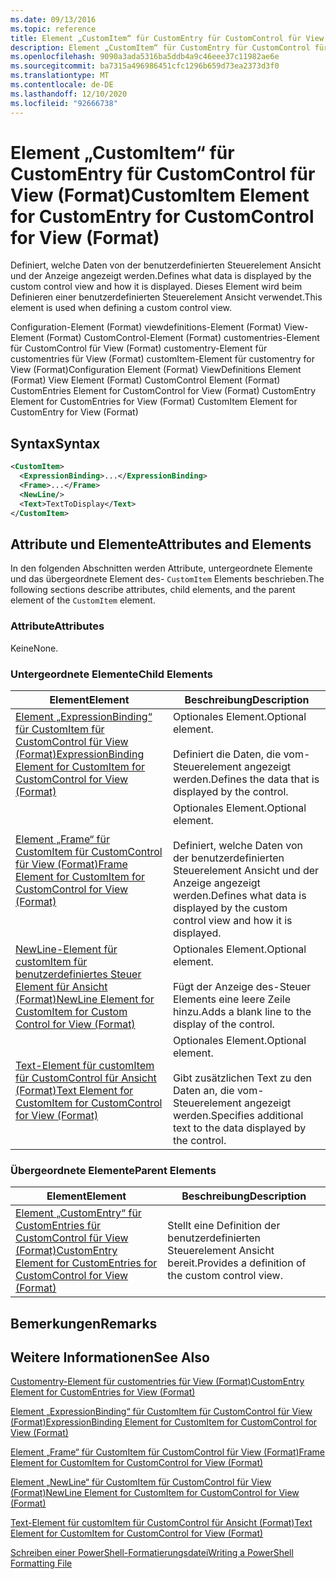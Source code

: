 ```yaml
---
ms.date: 09/13/2016
ms.topic: reference
title: Element „CustomItem“ für CustomEntry für CustomControl für View (Format)
description: Element „CustomItem“ für CustomEntry für CustomControl für View (Format)
ms.openlocfilehash: 9090a3ada5316ba5ddb4a9c46eee37c11982ae6e
ms.sourcegitcommit: ba7315a496986451cfc1296b659d73ea2373d3f0
ms.translationtype: MT
ms.contentlocale: de-DE
ms.lasthandoff: 12/10/2020
ms.locfileid: "92666738"
---
```

# <a name="customitem-element-for-customentry-for-customcontrol-for-view-format"></a><span data-ttu-id="5d940-103">Element „CustomItem“ für CustomEntry für CustomControl für View (Format)</span><span class="sxs-lookup"><span data-stu-id="5d940-103">CustomItem Element for CustomEntry for CustomControl for View (Format)</span></span>

<span data-ttu-id="5d940-104">Definiert, welche Daten von der benutzerdefinierten Steuerelement Ansicht und der Anzeige angezeigt werden.</span><span class="sxs-lookup"><span data-stu-id="5d940-104">Defines what data is displayed by the custom control view and how it is displayed.</span></span> <span data-ttu-id="5d940-105">Dieses Element wird beim Definieren einer benutzerdefinierten Steuerelement Ansicht verwendet.</span><span class="sxs-lookup"><span data-stu-id="5d940-105">This element is used when defining a custom control view.</span></span>

<span data-ttu-id="5d940-106">Configuration-Element (Format) viewdefinitions-Element (Format) View-Element (Format) CustomControl-Element (Format) customentries-Element für CustomControl für View (Format) customentry-Element für customentries für View (Format) customItem-Element für customentry for View (Format)</span><span class="sxs-lookup"><span data-stu-id="5d940-106">Configuration Element (Format) ViewDefinitions Element (Format) View Element (Format) CustomControl Element (Format) CustomEntries Element for CustomControl for View (Format) CustomEntry Element for CustomEntries for View (Format) CustomItem Element for CustomEntry for View (Format)</span></span>

## <a name="syntax"></a><span data-ttu-id="5d940-107">Syntax</span><span class="sxs-lookup"><span data-stu-id="5d940-107">Syntax</span></span>

```xml
<CustomItem>
  <ExpressionBinding>...</ExpressionBinding>
  <Frame>...</Frame>
  <NewLine/>
  <Text>TextToDisplay</Text>
</CustomItem>
```

## <a name="attributes-and-elements"></a><span data-ttu-id="5d940-108">Attribute und Elemente</span><span class="sxs-lookup"><span data-stu-id="5d940-108">Attributes and Elements</span></span>

<span data-ttu-id="5d940-109">In den folgenden Abschnitten werden Attribute, untergeordnete Elemente und das übergeordnete Element des- `CustomItem` Elements beschrieben.</span><span class="sxs-lookup"><span data-stu-id="5d940-109">The following sections describe attributes, child elements, and the parent element of the `CustomItem` element.</span></span>

### <a name="attributes"></a><span data-ttu-id="5d940-110">Attribute</span><span class="sxs-lookup"><span data-stu-id="5d940-110">Attributes</span></span>

<span data-ttu-id="5d940-111">Keine</span><span class="sxs-lookup"><span data-stu-id="5d940-111">None.</span></span>

### <a name="child-elements"></a><span data-ttu-id="5d940-112">Untergeordnete Elemente</span><span class="sxs-lookup"><span data-stu-id="5d940-112">Child Elements</span></span>

|<span data-ttu-id="5d940-113">Element</span><span class="sxs-lookup"><span data-stu-id="5d940-113">Element</span></span>|<span data-ttu-id="5d940-114">Beschreibung</span><span class="sxs-lookup"><span data-stu-id="5d940-114">Description</span></span>|
|-------------|-----------------|
|[<span data-ttu-id="5d940-115">Element „ExpressionBinding“ für CustomItem für CustomControl für View (Format)</span><span class="sxs-lookup"><span data-stu-id="5d940-115">ExpressionBinding Element for CustomItem for CustomControl for View (Format)</span></span>](./expressionbinding-element-for-customitem-for-customcontrol-for-view-format.md)|<span data-ttu-id="5d940-116">Optionales Element.</span><span class="sxs-lookup"><span data-stu-id="5d940-116">Optional element.</span></span><br /><br /> <span data-ttu-id="5d940-117">Definiert die Daten, die vom-Steuerelement angezeigt werden.</span><span class="sxs-lookup"><span data-stu-id="5d940-117">Defines the data that is displayed by the control.</span></span>|
|[<span data-ttu-id="5d940-118">Element „Frame“ für CustomItem für CustomControl für View (Format)</span><span class="sxs-lookup"><span data-stu-id="5d940-118">Frame Element for CustomItem for CustomControl for View (Format)</span></span>](./frame-element-for-customitem-for-customcontrol-for-view-format.md)|<span data-ttu-id="5d940-119">Optionales Element.</span><span class="sxs-lookup"><span data-stu-id="5d940-119">Optional element.</span></span><br /><br /> <span data-ttu-id="5d940-120">Definiert, welche Daten von der benutzerdefinierten Steuerelement Ansicht und der Anzeige angezeigt werden.</span><span class="sxs-lookup"><span data-stu-id="5d940-120">Defines what data is displayed by the custom control view and how it is displayed.</span></span>|
|[<span data-ttu-id="5d940-121">NewLine-Element für customItem für benutzerdefiniertes Steuer Element für Ansicht (Format)</span><span class="sxs-lookup"><span data-stu-id="5d940-121">NewLine Element for CustomItem for Custom Control for View (Format)</span></span>](./newline-element-for-customitem-for-customcontrol-for-view-format.md)|<span data-ttu-id="5d940-122">Optionales Element.</span><span class="sxs-lookup"><span data-stu-id="5d940-122">Optional element.</span></span><br /><br /> <span data-ttu-id="5d940-123">Fügt der Anzeige des-Steuer Elements eine leere Zeile hinzu.</span><span class="sxs-lookup"><span data-stu-id="5d940-123">Adds a blank line to the display of the control.</span></span>|
|[<span data-ttu-id="5d940-124">Text-Element für customItem für CustomControl für Ansicht (Format)</span><span class="sxs-lookup"><span data-stu-id="5d940-124">Text Element for CustomItem for CustomControl for View (Format)</span></span>](./text-element-for-customitem-for-customview-for-view-format.md)|<span data-ttu-id="5d940-125">Optionales Element.</span><span class="sxs-lookup"><span data-stu-id="5d940-125">Optional element.</span></span><br /><br /> <span data-ttu-id="5d940-126">Gibt zusätzlichen Text zu den Daten an, die vom-Steuerelement angezeigt werden.</span><span class="sxs-lookup"><span data-stu-id="5d940-126">Specifies additional text to the data displayed by the control.</span></span>|

### <a name="parent-elements"></a><span data-ttu-id="5d940-127">Übergeordnete Elemente</span><span class="sxs-lookup"><span data-stu-id="5d940-127">Parent Elements</span></span>

|<span data-ttu-id="5d940-128">Element</span><span class="sxs-lookup"><span data-stu-id="5d940-128">Element</span></span>|<span data-ttu-id="5d940-129">Beschreibung</span><span class="sxs-lookup"><span data-stu-id="5d940-129">Description</span></span>|
|-------------|-----------------|
|[<span data-ttu-id="5d940-130">Element „CustomEntry“ für CustomEntries für CustomControl für View (Format)</span><span class="sxs-lookup"><span data-stu-id="5d940-130">CustomEntry Element for CustomEntries for CustomControl for View (Format)</span></span>](./customentry-element-for-customentries-for-customcontrol-for-view-format.md)|<span data-ttu-id="5d940-131">Stellt eine Definition der benutzerdefinierten Steuerelement Ansicht bereit.</span><span class="sxs-lookup"><span data-stu-id="5d940-131">Provides a definition of the custom control view.</span></span>|

## <a name="remarks"></a><span data-ttu-id="5d940-132">Bemerkungen</span><span class="sxs-lookup"><span data-stu-id="5d940-132">Remarks</span></span>

## <a name="see-also"></a><span data-ttu-id="5d940-133">Weitere Informationen</span><span class="sxs-lookup"><span data-stu-id="5d940-133">See Also</span></span>

[<span data-ttu-id="5d940-134">Customentry-Element für customentries für View (Format)</span><span class="sxs-lookup"><span data-stu-id="5d940-134">CustomEntry Element for CustomEntries for View (Format)</span></span>](./customentry-element-for-customentries-for-customcontrol-for-view-format.md)

[<span data-ttu-id="5d940-135">Element „ExpressionBinding“ für CustomItem für CustomControl für View (Format)</span><span class="sxs-lookup"><span data-stu-id="5d940-135">ExpressionBinding Element for CustomItem for CustomControl for View (Format)</span></span>](./expressionbinding-element-for-customitem-for-customcontrol-for-view-format.md)

[<span data-ttu-id="5d940-136">Element „Frame“ für CustomItem für CustomControl für View (Format)</span><span class="sxs-lookup"><span data-stu-id="5d940-136">Frame Element for CustomItem for CustomControl for View (Format)</span></span>](./frame-element-for-customitem-for-customcontrol-for-view-format.md)

[<span data-ttu-id="5d940-137">Element „NewLine“ für CustomItem für CustomControl für View (Format)</span><span class="sxs-lookup"><span data-stu-id="5d940-137">NewLine Element for CustomItem for CustomControl for View (Format)</span></span>](./newline-element-for-customitem-for-customcontrol-for-view-format.md)

[<span data-ttu-id="5d940-138">Text-Element für customItem für CustomControl für Ansicht (Format)</span><span class="sxs-lookup"><span data-stu-id="5d940-138">Text Element for CustomItem for CustomControl for View (Format)</span></span>](./text-element-for-customitem-for-customview-for-view-format.md)

[<span data-ttu-id="5d940-139">Schreiben einer PowerShell-Formatierungsdatei</span><span class="sxs-lookup"><span data-stu-id="5d940-139">Writing a PowerShell Formatting File</span></span>](./writing-a-powershell-formatting-file.md)
